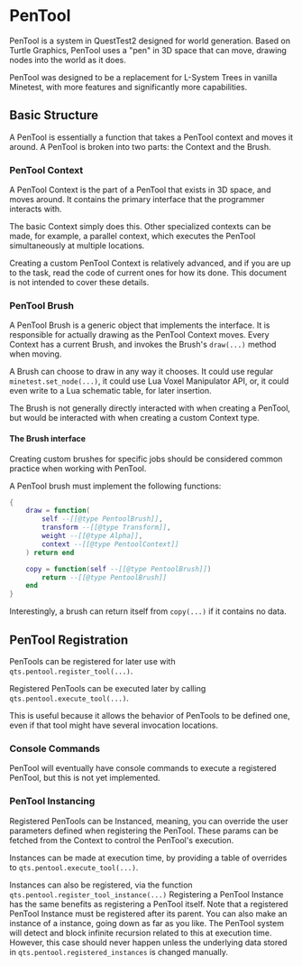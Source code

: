 # PenTool

PenTool is a system in QuestTest2 designed for world generation. Based on Turtle Graphics, PenTool uses a "pen" in 3D space that can move, drawing nodes into the world as it does.

PenTool was designed to be a replacement for L-System Trees in vanilla Minetest, with more features and significantly more capabilities.

## Basic Structure
A PenTool is essentially a function that takes a PenTool context and moves it around.
A PenTool is broken into two parts: the Context and the Brush.

### PenTool Context
A PenTool Context is the part of a PenTool that exists in 3D space, and moves around. It contains the primary interface that the programmer interacts with.

The basic Context simply does this. Other specialized contexts can be made, for example, a parallel context, which executes the PenTool simultaneously at multiple locations.

Creating a custom PenTool Context is relatively advanced, and if you are up to the task, read the code of current ones for how its done. This document is not intended to cover these details. 

### PenTool Brush
A PenTool Brush is a generic object that implements the interface. It is responsible for actually drawing as the PenTool Context moves. Every Context has a current Brush, and invokes the Brush's `draw(...)` method when moving.

A Brush can choose to draw in any way it chooses. It could use regular `minetest.set_node(...)`, it could use Lua Voxel Manipulator API, or, it could even write to a Lua schematic table, for later insertion.

The Brush is not generally directly interacted with when creating a PenTool, but would be interacted with when creating a custom Context type.

#### The Brush interface

Creating custom brushes for specific jobs should be considered common practice when working with PenTool.

A PenTool brush must implement the following functions:

```lua
{
    draw = function(
        self --[[@type PentoolBrush]], 
        transform --[[@type Transform]], 
        weight --[[@type Alpha]], 
        context --[[@type PentoolContext]]
    ) return end

    copy = function(self --[[@type PentoolBrush]]) 
        return --[[@type PentoolBrush]] 
    end
}
```

Interestingly, a brush can return itself from `copy(...)` if it contains no data.

## PenTool Registration

PenTools can be registered for later use with `qts.pentool.register_tool(...)`.

Registered PenTools can be executed later by calling `qts.pentool.execute_tool(...)`.

This is useful because it allows the behavior of PenTools to be defined one, even if that tool might have several invocation locations.

### Console Commands

PenTool will eventually have console commands to execute a registered PenTool, but this is not yet implemented. 

### PenTool Instancing

Registered PenTools can be Instanced, meaning, you can override the user parameters defined when registering the PenTool. These params can be fetched from the Context to control the PenTool's execution.

Instances can be made at execution time, by providing a table of overrides to `qts.pentool.execute_tool(...)`.

Instances can also be registered, via the function `qts.pentool.register_tool_instance(...)` Registering a PenTool Instance has the same benefits as registering a PenTool itself. Note that a registered PenTool Instance must be registered after its parent. You can also make an instance of a instance, going down as far as you like. The PenTool system will detect and block infinite recursion related to this at execution time. However, this case should never happen unless the underlying data stored in `qts.pentool.registered_instances` is changed manually.



